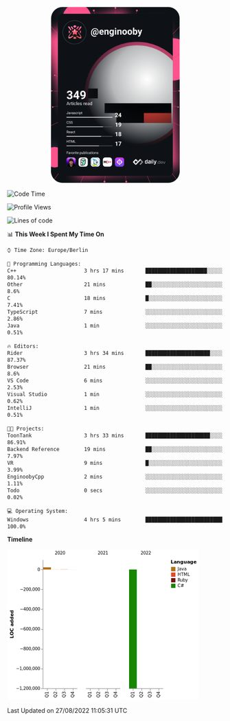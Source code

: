 <p align="center">
<a href="https://app.daily.dev/enginooby"><img src="devcard.svg" width="300" alt="enginooby's Dev Card"/></a>
</p>

<!--START_SECTION:waka-->
![Code Time](http://img.shields.io/badge/Code%20Time-6%20hrs%2026%20mins-blue)

![Profile Views](http://img.shields.io/badge/Profile%20Views-96-blue)

![Lines of code](https://img.shields.io/badge/From%20Hello%20World%20I%27ve%20Written--1%20Million%20lines%20of%20code-blue)

📊 **This Week I Spent My Time On** 

```text
⌚︎ Time Zone: Europe/Berlin

💬 Programming Languages: 
C++                      3 hrs 17 mins       ████████████████████░░░░░   80.14% 
Other                    21 mins             ██░░░░░░░░░░░░░░░░░░░░░░░   8.6% 
C                        18 mins             █░░░░░░░░░░░░░░░░░░░░░░░░   7.41% 
TypeScript               7 mins              ░░░░░░░░░░░░░░░░░░░░░░░░░   2.86% 
Java                     1 min               ░░░░░░░░░░░░░░░░░░░░░░░░░   0.51%

🔥 Editors: 
Rider                    3 hrs 34 mins       █████████████████████░░░░   87.37% 
Browser                  21 mins             ██░░░░░░░░░░░░░░░░░░░░░░░   8.6% 
VS Code                  6 mins              ░░░░░░░░░░░░░░░░░░░░░░░░░   2.53% 
Visual Studio            1 min               ░░░░░░░░░░░░░░░░░░░░░░░░░   0.62% 
IntelliJ                 1 min               ░░░░░░░░░░░░░░░░░░░░░░░░░   0.51%

🐱‍💻 Projects: 
ToonTank                 3 hrs 33 mins       █████████████████████░░░░   86.91% 
Backend Reference        19 mins             ██░░░░░░░░░░░░░░░░░░░░░░░   7.97% 
VR                       9 mins              █░░░░░░░░░░░░░░░░░░░░░░░░   3.99% 
EnginoobyCpp             2 mins              ░░░░░░░░░░░░░░░░░░░░░░░░░   1.11% 
Todo                     0 secs              ░░░░░░░░░░░░░░░░░░░░░░░░░   0.02%

💻 Operating System: 
Windows                  4 hrs 5 mins        █████████████████████████   100.0%

```

**Timeline**

![Chart not found](https://raw.githubusercontent.com/enginooby/enginooby/main/charts/bar_graph.png) 


 Last Updated on 27/08/2022 11:05:31 UTC
<!--END_SECTION:waka-->

